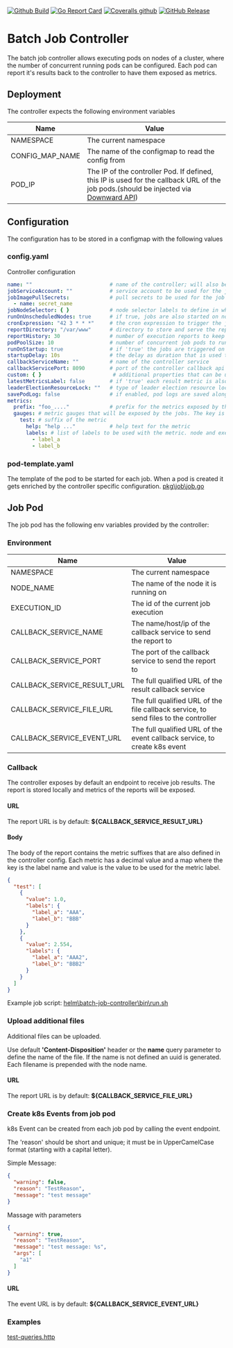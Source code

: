 [![Github Build](https://github.com/bakito/batch-job-controller/actions/workflows/build.yml/badge.svg)](https://github.com/bakito/batch-job-controller/actions/workflows/build.yml)
[![Go Report Card](https://goreportcard.com/badge/github.com/bakito/batch-job-controller)](https://goreportcard.com/report/github.com/bakito/batch-job-controller)
[![Coveralls github](https://img.shields.io/coveralls/github/bakito/batch-job-controller?logo=coveralls)](https://coveralls.io/github/bakito/batch-job-controller?branch=master)
[![GitHub Release](https://img.shields.io/github/release/bakito/batch-job-controller.svg?style=flat)](https://github.com/bakito/batch-job-controller/releases)

# Batch Job Controller

The batch job controller allows executing pods on nodes of a cluster, where the number of concurrent running pods can be
configured. Each pod can report it's results back to the controller to have them exposed as metrics.

## Deployment

The controller expects the following environment variables

| Name | Value                                                                                                                                                                                                                                                          |
| --- |----------------------------------------------------------------------------------------------------------------------------------------------------------------------------------------------------------------------------------------------------------------|
| NAMESPACE | The current namespace                                                                                                                                                                                                                                          |
| CONFIG_MAP_NAME | The name of the configmap to read the config from                                                                                                                                                                                                              |
| POD_IP | The IP of the controller Pod. If defined, this IP is used for the callback URL of the job pods.(should be injected via [Downward API](https://kubernetes.io/docs/tasks/inject-data-application/environment-variable-expose-pod-information/#the-downward-api)) |

## Configuration

The configuration has to be stored in a configmap with the following values

### config.yaml

Controller configuration

```yaml
name: ""                         # name of the controller; will also be used as prefix for the job pods
jobServiceAccount: ""            # service account to be used for the job pods. If empty the default will be used
jobImagePullSecrets:             # pull secrets to be used for the job pods for pulling the image
  - name: secret_name 
jobNodeSelector: { }             # node selector labels to define in which nodes to run the jobs
runOnUnscheduledNodes: true      # if true, jobs are also started on nodes that are unschedulable
cronExpression: "42 3 * * *"     # the cron expression to trigger the job execution
reportDirectory: "/var/www"      # directory to store and serve the reports
reportHistory: 30                # number of execution reports to keep
podPoolSize: 10                  # number of concurrent job pods to run
runOnStartup: true               # if 'true' the jobs are triggered on startup of the controller
startupDelay: 10s                # the delay as duration that is used to start the jobs if runOnStartup is enabled. default is '10s'
callbackServiceName: ""          # name of the controller service
callbackServicePort: 8090        # port of the controller callback api service
custom: { }                       # additional properties that can be used in a custom implementation
latestMetricsLabel: false        # if 'true' each result metric is also created with executionID='latest'
leaderElectionResourceLock: ""   # type of leader election resource lock to be used. ('configmapsleases' (default), 'configmaps', 'endpoints', 'leases', 'endpointsleases')
savePodLog: false                # if enabled, pod logs are saved along other with other job files
metrics:
  prefix: "foo_...."             # prefix for the metrics exposed by the controller
  gauges: # metric gauges that will be exposed by the jobs. The key is uses as suffix for the metrics. 
    test: # suffix of the metric
      help: "help ..."           # help text for the metric
      labels: # list of labels to be used with the metric. node and executionID are automatically added
        - label_a
        - label_b
```

### pod-template.yaml

The template of the pod to be started for each job. When a pod is created it gets enriched by the controller specific
configuration. [pkg\job\job.go](pkg\job\job.go)

## Job Pod

The job pod has the following env variables provided by the controller:

### Environment

| Name | Value |
| --- | --- |
| NAMESPACE | The current namespace |
| NODE_NAME | The name of the node it is running on |
| EXECUTION_ID | The id of the current job execution |
| CALLBACK_SERVICE_NAME | The name/host/ip of the callback service to send the report to |
| CALLBACK_SERVICE_PORT | The port of the callback service to send the report to |
| CALLBACK_SERVICE_RESULT_URL | The full qualified URL of the result callback service  |
| CALLBACK_SERVICE_FILE_URL | The full qualified URL of the file callback service, to send files to the controller |
| CALLBACK_SERVICE_EVENT_URL | The full qualified URL of the event callback service, to create k8s event |

### Callback

The controller exposes by default an endpoint to receive job results. The report is stored locally and metrics of the
reports will be exposed.

#### URL

The report URL is by default: **${CALLBACK_SERVICE_RESULT_URL}**

#### Body

The body of the report contains the metric suffixes that are also defined in the controller config. Each metric has a
decimal value and a map where the key is the label name and value is the value to be used for the metric label.

```json
{
  "test": [
    {
      "value": 1.0,
      "labels": {
        "label_a": "AAA",
        "label_b": "BBB"
      }
    },
    {
      "value": 2.554,
      "labels": {
        "label_a": "AAA2",
        "label_b": "BBB2"
      }
    }
  ]
}
```

Example job script: [helm\batch-job-controller\bin\run.sh](helm\batch-job-controller\bin\run.sh)

### Upload additional files

Additional files can be uploaded.

Use default **'Content-Disposition'** header or the **name** query parameter to define the name of the file. If the name
is not defined an uuid is generated. Each filename is prepended with the node name.

#### URL

The report URL is by default: **${CALLBACK_SERVICE_FILE_URL}**

### Create k8s Events from job pod

k8s Event can be created from each job pod by calling the event endpoint.

The 'reason' should be short and unique; it must be in UpperCamelCase format (starting with a capital letter).

Simple Message:

```json
{
  "warning": false,
  "reason": "TestReason",
  "message": "test message"
}
```

Massage with parameters

```json
{
  "warning": true,
  "reason": "TestReason",
  "message": "test message: %s",
  "args": [
    "a1"
  ]
}
```

#### URL

The event URL is by default: **${CALLBACK_SERVICE_EVENT_URL}**

### Examples

[test-queries.http](./testdata/test-queries.http)

